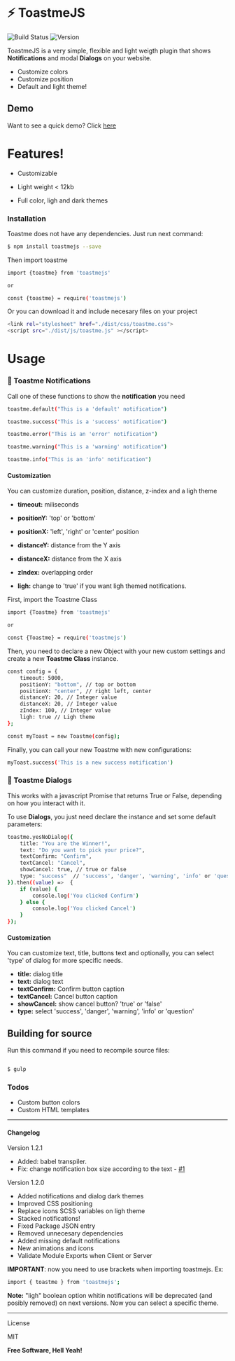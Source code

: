 # :zap: ToastmeJS

![Build Status](https://travis-ci.org/joemccann/dillinger.svg?branch=master)
![Version](https://img.shields.io/npm/v/toastmejs.svg?branch=master)

  
ToastmeJS is a very simple, flexible and light weigth plugin that shows **Notifications** and modal **Dialogs** on your website.

- Customize colors
- Customize position
- Default and light theme!


## Demo

Want to see a quick demo? Click [here](https://alexsegen.github.io/toastmejs/)

  

  

# Features!

  

  

  

- Customizable

  

- Light weight < 12kb

- Full color, ligh and dark themes
  

  

  

### Installation

  

  

  

Toastme does not have any dependencies. Just run next command:

  

  

```sh 
$ npm install toastmejs --save
```

  

Then import toastme 

  

  

```sh
import {toastme} from 'toastmejs'

or

const {toastme} = require('toastmejs')
```


  

  

Or you can download it and include necesary files on your project

  

  

```sh 
<link rel="stylesheet" href="./dist/css/toastme.css">
<script src="./dist/js/toastme.js" ></script>
```

  

  

# Usage


### 📣 Toastme Notifications
  

  

Call one of these functions to show the **notification** you need

  

  

```sh 
toastme.default("This is a 'default' notification")

toastme.success("This is a 'success' notification")

toastme.error("This is an 'error' notification")

toastme.warning("This is a 'warning' notification")

toastme.info("This is an 'info' notification")
```

  

  

#### Customization
You can customize duration, position, distance, z-index and a ligh theme

  

  

  

-  **timeout:** miliseconds

  

-  **positionY:** 'top' or 'bottom'

  

-  **positionX:** 'left', 'right' or 'center' position

  

-  **distanceY:** distance from the Y axis

  

-  **distanceX:** distance from the X axis

  

-  **zIndex:** overlapping order

  

-  **ligh:** change to 'true' if you want ligh themed notifications.

  

First, import the Toastme Class
  

```sh
import {Toastme} from 'toastmejs'

or

const {Toastme} = require('toastmejs')
```

  

Then, you need to declare a new Object with your new custom settings and create a new **Toastme Class** instance.

  

  

```sh
const config = {
	timeout: 5000,
	positionY: "bottom", // top or bottom
	positionX: "center", // right left, center
	distanceY: 20, // Integer value
	distanceX: 20, // Integer value
	zIndex: 100, // Integer value
	ligh: true // Ligh theme
};

const myToast = new Toastme(config); 
```

 
Finally, you can call your new Toastme with new configurations:

```sh
myToast.success('This is a new success notification')
```

  

  ### 💬 Toastme Dialogs
  

  

This works with a javascript Promise that returns True or False, depending on how you interact with it. 

To use **Dialogs**, you just need declare the instance and set some default parameters:

```sh 
toastme.yesNoDialog({ 
	title: "You are the Winner!",
	text: "Do you want to pick your price?",
	textConfirm: "Confirm",
	textCancel: "Cancel",
	showCancel: true, // true or false 
	type: "success"  // 'success', 'danger', 'warning', 'info' or 'question' (optional)
}).then((value) =>  { 
	if (value) {
		console.log('You clicked Confirm')
	} else {
		console.log('You clicked Cancel')
	} 
});
```

  #### Customization
You can customize text, title, buttons text and optionally, you can select 'type' of dialog for more specific needs.

-  **title:** dialog title
-  **text:** dialog text
-  **textConfirm:** Confirm button caption
-  **textCancel:** Cancel button caption
-  **showCancel:** show cancel button? 'true' or 'false'
 -  **type:** select 'success', 'danger', 'warning', 'info' or 'question'

 

## Building for source

  

  

Run this command if you need to recompile source files:

 ```sh

$ gulp

```
 

### Todos

  

  

  
- Custom button colors
- Custom HTML templates

  
----
  
#### Changelog

Version 1.2.1
- Added: babel transpiler.
- Fix: change notification box size according to the text -  [#1](https://github.com/AlexSegen/toastmejs/issues/1)

Version 1.2.0
- Added notifications and dialog dark themes
- Improved CSS positioning
- Replace icons SCSS variables on ligh theme
- Stacked notifications!
- Fixed Package JSON entry
- Removed unnecesary dependencies
- Added missing default notifications
- New animations and icons
- Validate Module Exports when Client or Server

**IMPORTANT**: now you need to use brackets when importing toastmejs. Ex: 

 ```sh
import { toastme } from 'toastmejs';

```


**Note:** "ligh" boolean option whitin notifications will be deprecated (and posibly removed) on next versions. Now you can select a specific theme.


----
License
    

  

MIT

  

  

  

**Free Software, Hell Yeah!**
